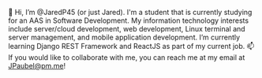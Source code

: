 👋 Hi, I’m @JaredP45 (or just Jared). I'm a student that is currently studying for an AAS in Software Development.
My information technology interests include server/cloud development, web development, Linux terminal and server management, and mobile application development. 
I’m currently learning Django REST Framework and ReactJS as part of my current job.
📫 If you would like to collaborate with me, you can reach me at my email at JPaubel@pm.me!
